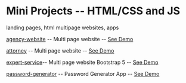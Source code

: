 # Mini Projects -- HTML/CSS and JS

landing pages, html multipage websites, apps

[agency-website](https://github.com/bushido2014/projects/tree/main/docs/agency-website) -- Multi page website -- [See Demo](https://bushido2014.github.io/projects/agency-website/)

[attorney](https://github.com/bushido2014/projects/tree/main/docs/attorney) -- Multi page website -- [See Demo](https://bushido2014.github.io/projects/attorney/)

[expert-service](https://github.com/bushido2014/projects/tree/main/docs/expert-service)-- Multi page website Bootstrap 5 -- [See Demo](https://bushido2014.github.io/projects/expert-service/)

[password-generator](https://github.com/bushido2014/projects/tree/main/docs/password-generator) -- Password Generator App -- [See Demo](https://bushido2014.github.io/projects/password-generator/)




